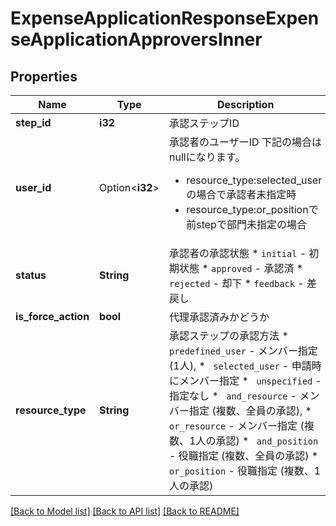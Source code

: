 # ExpenseApplicationResponseExpenseApplicationApproversInner

## Properties

Name | Type | Description | Notes
------------ | ------------- | ------------- | -------------
**step_id** | **i32** | 承認ステップID | 
**user_id** | Option<**i32**> | 承認者のユーザーID 下記の場合はnullになります。 <ul>   <li>resource_type:selected_userの場合で承認者未指定時</li>   <li>resource_type:or_positionで前stepで部門未指定の場合</li> </ul> | 
**status** | **String** | 承認者の承認状態 * `initial` - 初期状態 * `approved` - 承認済 * `rejected` - 却下 * `feedback` - 差戻し | 
**is_force_action** | **bool** | 代理承認済みかどうか | 
**resource_type** | **String** | 承認ステップの承認方法 * ` predefined_user` - メンバー指定 (1人), * ` selected_user` - 申請時にメンバー指定 * ` unspecified` - 指定なし * ` and_resource` - メンバー指定 (複数、全員の承認), * ` or_resource` - メンバー指定 (複数、1人の承認) * ` and_position` - 役職指定 (複数、全員の承認) * ` or_position` - 役職指定 (複数、1人の承認) | 

[[Back to Model list]](../README.md#documentation-for-models) [[Back to API list]](../README.md#documentation-for-api-endpoints) [[Back to README]](../README.md)


